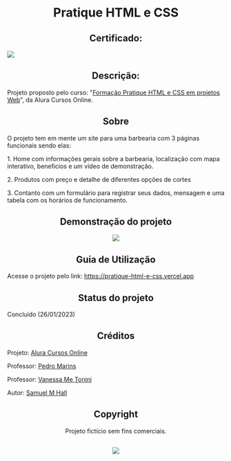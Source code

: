 <h1 align="center">Pratique HTML e CSS</h1>

<h2 align="center">Certificado:</h2>
<img src="https://cdn.discordapp.com/attachments/702716336169680908/1127972316995928104/image.png">

<h2 align="center">Descrição:</h2>
Projeto proposto pelo curso: "<a href="https://cursos.alura.com.br/formacao-html-css-v534235">Formação Pratique HTML e CSS em projetos Web</a>", da Alura Cursos Online.

<h2 align="center">Sobre</h2>
O projeto tem em mente um site para uma barbearia com 3 páginas funcionais sendo elas:

<p>1. Home com informações gerais sobre a barbearia, localização com mapa interativo, beneficios e um vídeo de demonstração.</p>
<p>2. Produtos com preço e detalhe de diferentes opções de cortes</p>
<p>3. Contanto com um formulário para registrar seus dados, mensagem e uma tabela com os horários de funcionamento.</p>

<h2 align="center">Demonstração do projeto</h2>

<p align="center">
  <img src="https://cdn.discordapp.com/attachments/702716336169680908/1113293703692435566/Desktop_2023_05_30_-_23_25_26_02_AdobeExpress_1.gif">
</p>

<h2 align="center">Guia de Utilização</h2>

Acesse o projeto pelo link: https://pratique-html-e-css.vercel.app

<h2 align="center">Status do projeto</h2>
  Concluído  (26/01/2023)

<h2 align="center">Créditos</h2>
  <p>Projeto: <a href="https://cursos.alura.com.br/">Alura Cursos Online</a></p>
  <p>Professor: <a href="https://www.linkedin.com/in/pedromarins/">Pedro Marins</a></p>
  <p>Professor: <a href="https://www.linkedin.com/in/vanessametonini/">Vanessa Me Tonini</a></p>
  <p>Autor: <a href="https://github.com/zSxxU">Samuel M Hall</a>
 
<h2 align="center">Copyright</h2>
<p align="center">Projeto fictício sem fins comerciais.<p>

<h2><div align="center"><img src="https://www.epicdigitais.com.br/wp-content/uploads/2019/09/alura-e1584016996575.png"></div></h2>
